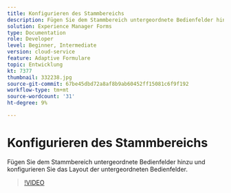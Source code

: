 ```yaml
---
title: Konfigurieren des Stammbereichs
description: Fügen Sie dem Stammbereich untergeordnete Bedienfelder hinzu.
solution: Experience Manager Forms
type: Documentation
role: Developer
level: Beginner, Intermediate
version: cloud-service
feature: Adaptive Formulare
topic: Entwicklung
kt: 7377
thumbnail: 332238.jpg
source-git-commit: 67be45dbd72a8af8b9ab60452ff15081c6f9f192
workflow-type: tm+mt
source-wordcount: '31'
ht-degree: 9%

---
```



# Konfigurieren des Stammbereichs

Fügen Sie dem Stammbereich untergeordnete Bedienfelder hinzu und konfigurieren Sie das Layout der untergeordneten Bedienfelder.

>[!VIDEO](https://video.tv.adobe.com/v/332238?quality=12&learn=on)

